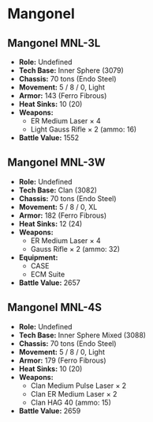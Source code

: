 # Mangonel
## Mangonel MNL-3L
- **Role:** Undefined
- **Tech Base:** Inner Sphere (3079)
- **Chassis:** 70 tons (Endo Steel)
- **Movement:** 5 / 8 / 0, Light
- **Armor:** 143 (Ferro Fibrous)
- **Heat Sinks:** 10 (20)
- **Weapons:**
  - ER Medium Laser × 4
  - Light Gauss Rifle × 2 (ammo: 16)
- **Battle Value:** 1552

## Mangonel MNL-3W
- **Role:** Undefined
- **Tech Base:** Clan (3082)
- **Chassis:** 70 tons (Endo Steel)
- **Movement:** 5 / 8 / 0, XL
- **Armor:** 182 (Ferro Fibrous)
- **Heat Sinks:** 12 (24)
- **Weapons:**
  - ER Medium Laser × 4
  - Gauss Rifle × 2 (ammo: 32)
- **Equipment:**
  - CASE
  - ECM Suite
- **Battle Value:** 2657

## Mangonel MNL-4S
- **Role:** Undefined
- **Tech Base:** Inner Sphere Mixed (3088)
- **Chassis:** 70 tons (Endo Steel)
- **Movement:** 5 / 8 / 0, Light
- **Armor:** 179 (Ferro Fibrous)
- **Heat Sinks:** 10 (20)
- **Weapons:**
  - Clan Medium Pulse Laser × 2
  - Clan ER Medium Laser × 2
  - Clan HAG 40 (ammo: 15)
- **Battle Value:** 2659


